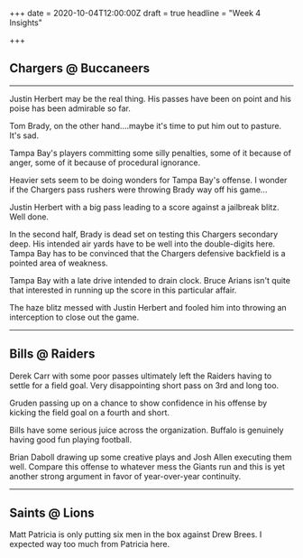 +++
date = 2020-10-04T12:00:00Z
draft = true
headline = "Week 4 Insights"

+++
## Chargers @ Buccaneers

***

Justin Herbert may be the real thing. His passes have been on point and his poise has been admirable so far.

Tom Brady, on the other hand....maybe it's time to put him out to pasture. It's sad.

Tampa Bay's players committing some silly penalties, some of it because of anger, some of it because of procedural ignorance.

Heavier sets seem to be doing wonders for Tampa Bay's offense. I wonder if the Chargers pass rushers were throwing Brady way off his game...

Justin Herbert with a big pass leading to a score against a jailbreak blitz. Well done.

In the second half, Brady is dead set on testing this Chargers secondary deep. His intended air yards have to be well into the double-digits here. Tampa Bay has to be convinced that the Chargers defensive backfield is a pointed area of weakness.

Tampa Bay with a late drive intended to drain clock. Bruce Arians isn't quite that interested in running up the score in this particular affair.

The haze blitz messed with Justin Herbert and fooled him into throwing an interception to close out the game.

***

## Bills @ Raiders

Derek Carr with some poor passes ultimately left the Raiders having to settle for a field goal. Very disappointing short pass on 3rd and long too.

Gruden passing up on a chance to show confidence in his offense by kicking the field goal on a fourth and short.

Bills have some serious juice across the organization. Buffalo is genuinely having good fun playing football.

Brian Daboll drawing up some creative plays and Josh Allen executing them well. Compare this offense to whatever mess the Giants run and this is yet another strong argument in favor of year-over-year continuity.

***

## Saints @ Lions

Matt Patricia is only putting six men in the box against Drew Brees. I expected way too much from Patricia here. 